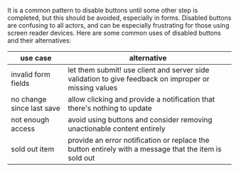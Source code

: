It is a common pattern to disable buttons until some other step is completed, but this should be avoided, especially in forms. Disabled buttons are confusing to all actors, and can be especially frustrating for those using screen reader devices. Here are some common uses of disabled buttons and their alternatives:

| use case                  | alternative                                                                                           |
| ------------------------- | ----------------------------------------------------------------------------------------------------- |
| invalid form fields       | let them submit! use client and server side validation to give feedback on improper or missing values |
| no change since last save | allow clicking and provide a notification that there's nothing to update                              |
| not enough access         | avoid using buttons and consider removing unactionable content entirely                               |
| sold out item             | provide an error notification or replace the button entirely with a message that the item is sold out |
